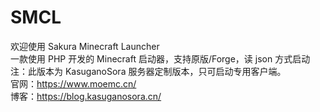 # SMCL
欢迎使用 Sakura Minecraft Launcher<br>
一款使用 PHP 开发的 Minecraft 启动器，支持原版/Forge，读 json 方式启动<br>
注：此版本为 KasuganoSora 服务器定制版本，只可启动专用客户端。<br>
官网：<a href="https://www.moemc.cn/">https://www.moemc.cn/</a><br>
博客：<a href="https://blog.kasuganosora.cn/">https://blog.kasuganosora.cn/</a>
